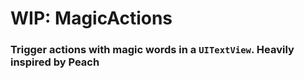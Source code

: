 # WIP: MagicActions
### Trigger actions with magic words in a `UITextView`. Heavily inspired by Peach
